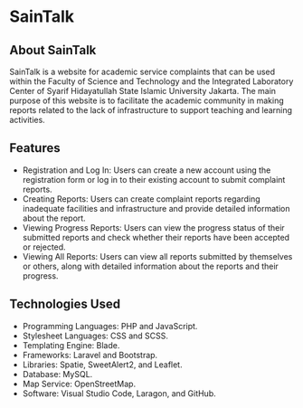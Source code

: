 # SainTalk

## About SainTalk

SainTalk is a website for academic service complaints that can be used within the Faculty of Science and Technology and the Integrated Laboratory Center of Syarif Hidayatullah State Islamic University Jakarta. The main purpose of this website is to facilitate the academic community in making reports related to the lack of infrastructure to support teaching and learning activities.

## Features

-   Registration and Log In: Users can create a new account using the registration form or log in to their existing account to submit complaint reports.
-   Creating Reports: Users can create complaint reports regarding inadequate facilities and infrastructure and provide detailed information about the report.
-   Viewing Progress Reports: Users can view the progress status of their submitted reports and check whether their reports have been accepted or rejected.
-   Viewing All Reports: Users can view all reports submitted by themselves or others, along with detailed information about the reports and their progress.

## Technologies Used

-   Programming Languages: PHP and JavaScript.
-   Stylesheet Languages: CSS and SCSS.
-   Templating Engine: Blade.
-   Frameworks: Laravel and Bootstrap.
-   Libraries: Spatie, SweetAlert2, and Leaflet.
-   Database: MySQL.
-   Map Service: OpenStreetMap.
-   Software: Visual Studio Code, Laragon, and GitHub.
